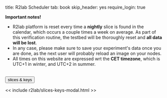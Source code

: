 title: R2lab Scheduler
tab: book
skip_header: yes
require_login: true

<div class="container" markdown="1">

<div class="alert alert-danger" role="alert" markdown="1">
<strong>Important notes!</strong>

* R2lab platform is reset every time a <strong>nightly</strong> slice is found in the calendar,
which occurs a couple times a week on average.
As part of this verification routine, the testbed will be thoroughly reset and <strong>all data will be lost</strong>.
* In any case, please make sure to save your experiment's data once you are done,
as the next user will probably reload an image on your nodes.
* All times on this website are expressed wrt the <strong>CET timezone</strong>,
which is UTC+1 in winter, and UTC+2 in summer.
</div>

 <div class="row">
  <div class="col-md-12">
   <div id='messages' style="display: none" class="" role="alert">
    <a class="close" onclick="$('.alert').hide()">×</a>
   </div>
  </div>
 </div>
 <br />
 <div class="row" id="all">
  <div class="col-md-2 no-padding">
   <div id="wrap">
    <div id="manage-slices-keys" class="book">
     <button type="button" data-toggle="modal" data-target="#slices_keys_modal"
         class="fc-button fc-state-default fc-corner-left fc-corner-right slices-keys">
	 slices & keys <span class='fa fa-gear'></span>
     </button>
    </div>
   <div id="my-slices" class="book"></div>
   <div style="clear:both"></div>
  </div>
 </div>
 <div class="col-md-10">
  <div id="liveleases_container" class="book"></div>
   <script type="text/javascript" src="/assets/js/moment.min.js"></script>
   <script type="text/javascript" src="/assets/js/moment-round.js"></script>
   <script type="text/javascript" src="/assets/js/jquery-ui.fullcalendar-custom.min.js"></script>
   <script type="text/javascript" src="/assets/js/fullcalendar.min.js"></script>
   <script type="text/javascript" src="/assets/js/jquery.cookie-v141.min.js"></script>
   <style type="text/css"> @import url("/assets/css/fullcalendar.css"); </style>

   <style type="text/css"> @import url("/assets/r2lab/liveleases.css"); </style>
   <script type="text/javascript" src="/assets/r2lab/xhttp-django.js"></script>
   <script type="text/javascript" src="/assets/r2lab/liveleases.js"></script>
   <script>
    // override liveleases default settings 
    Object.assign(liveleases_options, {
      mode : 'book',
    });
   </script>
   <div id="current-slice" data-current-slice-color="#000"></div>
  </div>
 </div>

<!-- defines slices_keys_modal -->
<< include r2lab/slices-keys-modal.html >>

</div>
